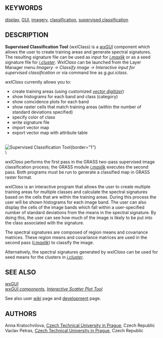 ## KEYWORDS

[display](display.html), [GUI](topic_GUI.html),
[imagery](keywords.html#imagery),
[classification](keywords.html#classification), [supervised
classification](keywords.html#supervised%20classification)

## DESCRIPTION

**Supervised Classification Tool** (wxIClass) is a *[wxGUI](wxGUI.html)*
component which allows the user to create training areas and generate
spectral signatures. The resulting signature file can be used as input
for *[i.maxlik](i.maxlik.html)* or as a seed signature file for
*[i.cluster](i.cluster.html)*. *WxIClass* can be launched from the Layer
Manager menu *Imagery → Classify image → Interactive input for
supervised classification* or via command line as *g.gui.iclass*.

*wxIClass* currently allows you to:

-   create training areas (using customized *[vector
    digitizer](wxGUI.vdigit.html)*)
-   show histograms for each band and class (category)
-   show coincidence plots for each band
-   show raster cells that match training areas (within the number of
    standard deviations specified)
-   specify color of class
-   write signature file
-   import vector map
-   export vector map with attribute table

\
![Supervised Classification Tool](iclass_frame.jpg){border="1"}\
\

*wxIClass* performs the first pass in the GRASS two-pass supervised
image classification process; the GRASS module
*[i.maxlik](i.maxlik.html)* executes the second pass. Both programs must
be run to generate a classified map in GRASS raster format.

*wxIClass* is an interactive program that allows the user to create
multiple training areas for multiple classes and calculate the spectral
signatures based on the cells that are within the training areas. During
this process the user will be shown histograms for each image band. The
user can also display the cells of the image bands which fall within a
user-specified number of standard deviations from the means in the
spectral signature. By doing this, the user can see how much of the
image is likely to be put into the class associated with the signature.

The spectral signatures are composed of region means and covariance
matrices. These region means and covariance matrices are used in the
second pass (*[i.maxlik](i.maxlik.html)*) to classify the image.

Alternatively, the spectral signatures generated by *wxIClass* can be
used for seed means for the clusters in *[i.cluster](i.cluster.html)*.

## SEE ALSO

*[wxGUI](wxGUI.html)\
[wxGUI components](wxGUI.components.html), [Interactive Scatter Plot
Tool](wxGUI.iscatt.html)*

See also user [wiki](https://grasswiki.osgeo.org/wiki/WxIClass) page and
[development](http://trac.osgeo.org/grass/wiki/wxGUIDevelopment/wxIClass)
page.

## AUTHORS

Anna Kratochvilova, [Czech Technical University in
Prague](http://www.cvut.cz), Czech Republic\
Vaclav Petras, [Czech Technical University in
Prague](http://www.cvut.cz), Czech Republic

